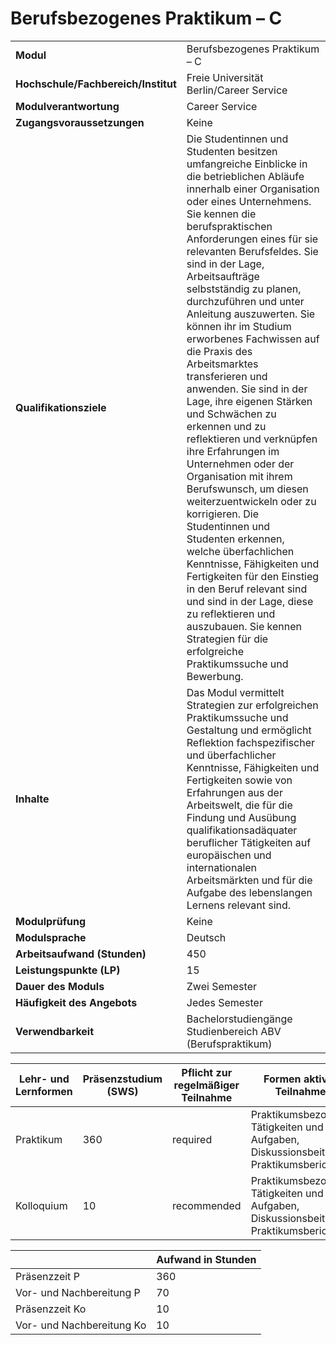 # Berufsbezogenes Praktikum – C
|                                    |   |
|------------------------------------|---|
|**Modul**                           | Berufsbezogenes Praktikum – C |
|**Hochschule/Fachbereich/Institut** | Freie Universität Berlin/Career Service |
|**Modulverantwortung**              | Career Service |
|**Zugangsvoraussetzungen**          | Keine |
|**Qualifikationsziele**             | Die Studentinnen und Studenten besitzen umfangreiche Einblicke in die betrieblichen Abläufe innerhalb einer Organisation oder eines Unternehmens. Sie kennen die berufspraktischen Anforderungen eines für sie relevanten Berufsfeldes. Sie sind in der Lage, Arbeitsaufträge selbstständig zu planen, durchzuführen und unter Anleitung auszuwerten. Sie können ihr im Studium erworbenes Fachwissen auf die Praxis des Arbeitsmarktes transferieren und anwenden. Sie sind in der Lage, ihre eigenen Stärken und Schwächen zu erkennen und zu reflektieren und verknüpfen ihre Erfahrungen im Unternehmen oder der Organisation mit ihrem Berufswunsch, um diesen weiterzuentwickeln oder zu korrigieren. Die Studentinnen und Studenten erkennen, welche überfachlichen Kenntnisse, Fähigkeiten und Fertigkeiten für den Einstieg in den Beruf relevant sind und sind in der Lage, diese zu reflektieren und auszubauen. Sie kennen Strategien für die erfolgreiche Praktikumssuche und Bewerbung. |
|**Inhalte**                         | Das Modul vermittelt Strategien zur erfolgreichen Praktikumssuche und Gestaltung und ermöglicht Reflektion fachspezifischer und überfachlicher Kenntnisse, Fähigkeiten und Fertigkeiten sowie von Erfahrungen aus der Arbeitswelt, die für die Findung und Ausübung qualifikationsadäquater beruflicher Tätigkeiten auf europäischen und internationalen Arbeitsmärkten und für die Aufgabe des lebenslangen Lernens relevant sind. |
|**Modulprüfung**                    | Keine |
|**Modulsprache**                    | Deutsch |
|**Arbeitsaufwand (Stunden)**        | 450 |
|**Leistungspunkte (LP)**            | 15 |
|**Dauer des Moduls**                | Zwei Semester |
|**Häufigkeit des Angebots**         | Jedes Semester |
|**Verwendbarkeit**                  | Bachelorstudiengänge Studienbereich ABV (Berufspraktikum) |

| Lehr- und Lernformen | Präsenzstudium <br> (SWS) | Pflicht zur regelmäßiger Teilnahme | Formen aktiver Teilnahme |
| ---------------------|---------------------------|------------------------------------|------------------------- |
| Praktikum            | 360                       | required                           | Praktikumsbezogene Tätigkeiten und Aufgaben, Diskussionsbeiträge, Praktikumsbericht |
| Kolloquium           | 10                        | recommended                        | Praktikumsbezogene Tätigkeiten und Aufgaben, Diskussionsbeiträge, Praktikumsbericht |

|   | Aufwand in Stunden |
| - |--------------------|
| Präsenzzeit P                            | 360   |
| Vor- und Nachbereitung P                 | 70    |
| Präsenzzeit Ko                           | 10    |
| Vor- und Nachbereitung Ko                | 10    |
